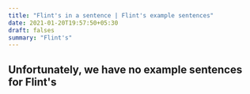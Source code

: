 ```yaml
---
title: "Flint's in a sentence | Flint's example sentences"
date: 2021-01-20T19:57:50+05:30
draft: falses
summary: "Flint's"
---
```

## Unfortunately, we have no example sentences for Flint's                 
